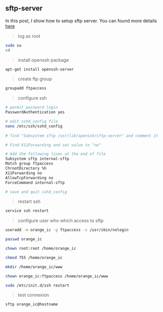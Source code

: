## sftp-server

In this post, I show how to setup sftp server. You can found more details [here](https://memo-linux.com/mettre-en-place-un-serveur-sftp-sous-debian-8/)

> log as root  

```sh
sudo su
cd
``` 

> install openssh package  

```sh
apt-get install openssh-server
``` 

> create ftp group  

```sh
groupadd ftpaccess
``` 

> configure ssh  

```sh
# permit password login
PasswordAuthentication yes

# edit sshd_config file
nano /etc/ssh/sshd_config
 
# find "Subsystem sftp /usr/lib/openssh/sftp-server" and comment it

# Find X11Forwarding and set value to "no"

# Add the following lines at the end of file
Subsystem sftp internal-sftp
Match group ftpaccess
ChrootDirectory %h
X11Forwarding no
AllowTcpForwarding no
ForceCommand internal-sftp

# save and quit sshd_config
``` 

> restart ssh  

```sh
service ssh restart
``` 

> configure user who which access to sftp 

```sh
useradd -m orange_ic -g ftpaccess -s /usr/sbin/nologin

passwd orange_ic

chown root:root /home/orange_ic

chmod 755 /home/orange_ic 

mkdir /home/orange_ic/www

chown orange_ic:ftpaccess /home/orange_ic/www

sudo /etc/init.d/ssh restart
``` 

> test connexion  

```sh
sftp orange_ic@hostname
``` 

